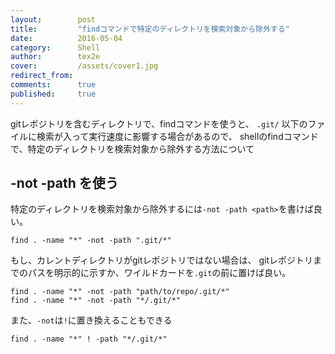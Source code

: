 ```yaml
---
layout:        post
title:         "findコマンドで特定のディレクトリを検索対象から除外する"
date:          2016-05-04
category:      Shell
author:        tex2e
cover:         /assets/cover1.jpg
redirect_from:
comments:      true
published:     true
---
```


gitレポジトリを含むディレクトリで、findコマンドを使うと、
`.git/` 以下のファイルに検索が入って実行速度に影響する場合があるので、
shellのfindコマンドで、特定のディレクトリを検索対象から除外する方法について

-not -path を使う
--------------------

特定のディレクトリを検索対象から除外するには`-not -path <path>`を書けば良い。

```shell
find . -name "*" -not -path ".git/*"
```

もし、カレントディレクトリがgitレポジトリではない場合は、
gitレポジトリまでのパスを明示的に示すか、ワイルドカードを`.git`の前に置けば良い。

```shell
find . -name "*" -not -path "path/to/repo/.git/*"
find . -name "*" -not -path "*/.git/*"
```

また、`-not`は`!`に置き換えることもできる

```shell
find . -name "*" ! -path "*/.git/*"
```
